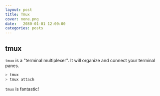 ```yaml
---
layout: post
title: Tmux
cover: none.png
date:   2080-01-01 12:00:00
categories: posts
---
```


tmux
---

`tmux` is a "terminal multiplexer".  It will organize and connect your terminal panes.

```bash
> tmux
> tmux attach
```

`tmux` is fantastic!

